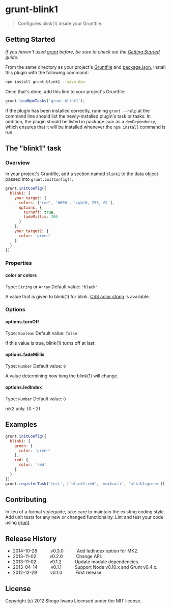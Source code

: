 # grunt-blink1

> Configures blink(1) inside your Gruntfile.

## Getting Started
_If you haven't used [grunt][] before, be sure to check out the [Getting Started][] guide._

From the same directory as your project's [Gruntfile][Getting Started] and [package.json][], install this plugin with the following command:

```bash
npm install grunt-blink1 --save-dev
```

Once that's done, add this line to your project's Gruntfile:

```js
grunt.loadNpmTasks('grunt-blink1');
```

If the plugin has been installed correctly, running `grunt --help` at the command line should list the newly-installed plugin's task or tasks. In addition, the plugin should be listed in package.json as a `devDependency`, which ensures that it will be installed whenever the `npm install` command is run.

[grunt]: http://gruntjs.com/
[Getting Started]: https://github.com/gruntjs/grunt/blob/devel/docs/getting_started.md
[package.json]: https://npmjs.org/doc/json.html

## The "blink1" task

### Overview
In your project's Gruntfile, add a section named `blink1` to the data object passed into `grunt.initConfig()`.

```js
grunt.initConfig({
  blink1: {
    your_target: {
      colors: ['red', '#000', 'rgb(0, 255, 0)'],
      options: {
        turnOff: true,
        fadeMillis: 200
      }
    },
    your_target2: {
      color: 'green'
    }
  }
})
```

### Properties

#### color or colors
Type: `String` or `Array`
Default value: `"black"`

A value that is given to blink(1) for blink. [CSS color string](http://www.w3.org/TR/CSS21/syndata.html#color-units) is available.

### Options

#### options.turnOff
Type: `Boolean`
Default value: `false`

If this value is true, blink(1) turns off at last.

#### options.fadeMillis
Type: `Number`
Default value: `0`

A value determining how long the blink(1) will change.

#### options.ledIndex
Type: `Number`
Default value: `0`

mk2 only. (0 - 2)

## Examples

```js
grunt.initConfig({
  blink1: {
    green: {
      color: 'green'
    },
    red: {
      color: 'red'
    }
  }
});
grunt.registerTask('test', ['blink1:red', 'mochacli', 'blink1:green']);
```

## Contributing
In lieu of a formal styleguide, take care to maintain the existing coding style. Add unit tests for any new or changed functionality. Lint and test your code using [grunt][].

## Release History
 * 2014-10-28   v0.3.0   Add ledIndex option for MK2.
 * 2013-11-02   v0.2.0   Change API.
 * 2013-11-02   v0.1.2   Update module dependencies.
 * 2013-04-14   v0.1.1   Support Node v0.10.x and Grunt v0.4.x.
 * 2012-12-29   v0.1.0   First release.

## License
Copyright (c) 2012 Shogo Iwano
Licensed under the MIT license.
